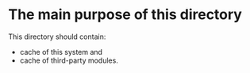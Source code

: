 

The main purpose of this directory
=====================================================================

This directory should contain:
- cache of this system and
- cache of third-party modules.

